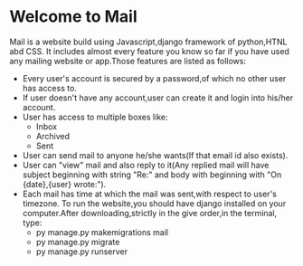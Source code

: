# Welcome to Mail
Mail is a website build using Javascript,django framework of python,HTNL abd CSS.
It includes almost every feature you know so far if you have used any mailing website or app.Those features are listed as follows:
- Every user's account is secured by a password,of which no other user has access to.
- If user doesn't have any account,user can create it and login into his/her account.
- User has access to multiple boxes like:
     - Inbox
     - Archived
     - Sent
- User can send mail to anyone he/she wants(If that email id also exists).
- User can "view" mail and also reply to it(Any replied mail will have subject beginning with string "Re:" and body with beginning with "On {date},{user} wrote:").
- Each mail has time at which the mail was sent,with respect to user's timezone.
To run the website,you should have django installed on your computer.After downloading,strictly in the give order,in the terminal, type:
     - py manage.py makemigrations mail
     - py manage.py migrate
     - py manage.py runserver
